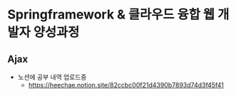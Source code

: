 # Springframework & 클라우드 융합 웹 개발자 양성과정
## Ajax
* 노션에 공부 내역 업로드중 <br>
  - https://heechae.notion.site/82ccbc00f21d4390b7893d74d3f45f41
